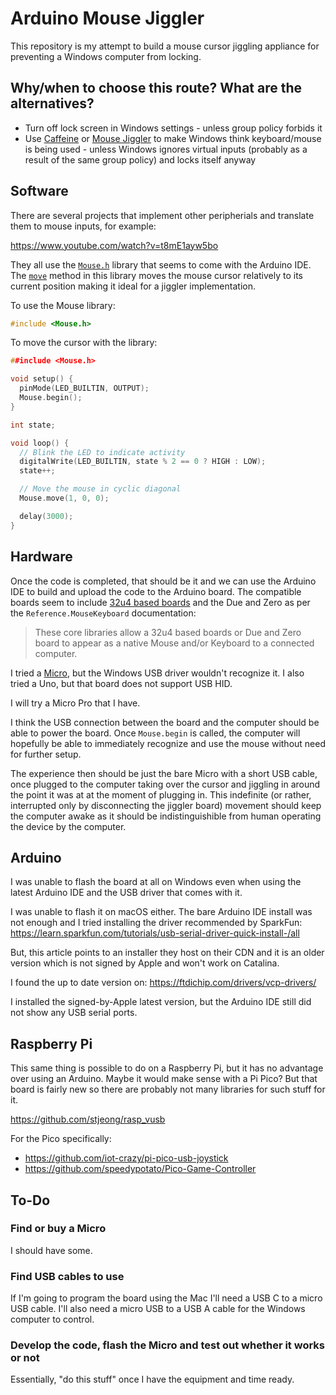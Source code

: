# Arduino Mouse Jiggler

This repository is my attempt to build a mouse cursor jiggling appliance for
preventing a Windows computer from locking.

## Why/when to choose this route? What are the alternatives?

- Turn off lock screen in Windows settings - unless group policy forbids it
- Use [Caffeine](https://www.zhornsoftware.co.uk/caffeine/) or
  [Mouse Jiggler](https://github.com/cerebrate/mousejiggler) to make Windows
  think keyboard/mouse is being used - unless Windows ignores virtual inputs
  (probably as a result of the same group policy) and locks itself anyway

## Software

There are several projects that implement other peripherials and translate them
to mouse inputs, for example:

https://www.youtube.com/watch?v=t8mE1ayw5bo

They all use the [`Mouse.h`](https://www.arduino.cc/en/Reference.MouseKeyboard)
library that seems to come with the Arduino IDE. The
[`move`](https://www.arduino.cc/reference/en/language/functions/usb/mouse/mousemove/)
method in this library moves the mouse cursor relatively to its current position
making it ideal for a jiggler implementation.

To use the Mouse library:

```ino
#include <Mouse.h>
```

To move the cursor with the library:

```ino
##include <Mouse.h>

void setup() {
  pinMode(LED_BUILTIN, OUTPUT);
  Mouse.begin();
}

int state;

void loop() {
  // Blink the LED to indicate activity
  digitalWrite(LED_BUILTIN, state % 2 == 0 ? HIGH : LOW);
  state++;

  // Move the mouse in cyclic diagonal
  Mouse.move(1, 0, 0);

  delay(3000);
}
```

## Hardware

Once the code is completed, that should be it and we can use the Arduino IDE to
build and upload the code to the Arduino board. The compatible boards seem to
include
[32u4 based boards](https://learn.adafruit.com/how-to-choose-a-microcontroller/next-step-32u4-boards)
and the Due and Zero as per the `Reference.MouseKeyboard` documentation:

> These core libraries allow a 32u4 based boards or Due and Zero board to appear
> as a native Mouse and/or Keyboard to a connected computer.

I tried a [Micro](https://store.arduino.cc/arduino-micro), but the Windows USB
driver wouldn't recognize it. I also tried a Uno, but that board does not
support USB HID.

I will try a Micro Pro that I have.

I think the USB connection between the board and the computer should be able to
power the board. Once `Mouse.begin` is called, the computer will hopefully be
able to immediately recognize and use the mouse without need for further setup.

The experience then should be just the bare Micro with a short USB cable, once
plugged to the computer taking over the cursor and jiggling in around the point
it was at at the moment of plugging in. This indefinite (or rather, interrupted
only by disconnecting the jiggler board) movement should keep the computer
awake as it should be indistinguishible from human operating the device by the
computer.

## Arduino

I was unable to flash the board at all on Windows even when using the latest
Arduino IDE and the USB driver that comes with it.

I was unable to flash it on macOS either. The bare Arduino IDE install was not
enough and I tried installing the driver recommended by SparkFun:
https://learn.sparkfun.com/tutorials/usb-serial-driver-quick-install-/all

But, this article points to an installer they host on their CDN and it is an
older version which is not signed by Apple and won't work on Catalina.

I found the up to date version on:
https://ftdichip.com/drivers/vcp-drivers/

I installed the signed-by-Apple latest version, but the Arduino IDE still did
not show any USB serial ports.

## Raspberry Pi

This same thing is possible to do on a Raspberry Pi, but it has no advantage
over using an Arduino. Maybe it would make sense with a Pi Pico? But that
board is fairly new so there are probably not many libraries for such stuff
for it.

https://github.com/stjeong/rasp_vusb

For the Pico specifically:

- https://github.com/iot-crazy/pi-pico-usb-joystick
- https://github.com/speedypotato/Pico-Game-Controller

## To-Do

### Find or buy a Micro

I should have some.

### Find USB cables to use

If I'm going to program the board using the Mac I'll need a USB C to a micro
USB cable. I'll also need a micro USB to a USB A cable for the Windows computer
to control.

### Develop the code, flash the Micro and test out whether it works or not

Essentially, "do this stuff" once I have the equipment and time ready.
